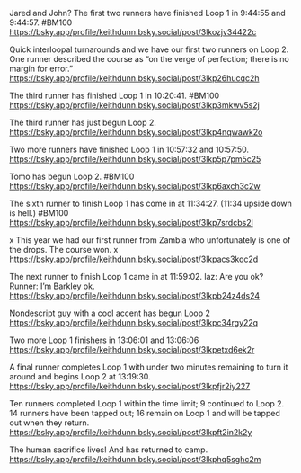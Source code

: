 


Jared and John?
The first two runners have finished Loop 1 in 9:44:55 and 9:44:57. #BM100
https://bsky.app/profile/keithdunn.bsky.social/post/3lkozjv34422c

Quick interloopal turnarounds and we have our first two runners on Loop 2.  One runner described the course as “on the verge of perfection; there is no margin for error.”
https://bsky.app/profile/keithdunn.bsky.social/post/3lkp26hucqc2h

The third runner has finished Loop 1 in 10:20:41. #BM100
https://bsky.app/profile/keithdunn.bsky.social/post/3lkp3mkwv5s2j

The third runner has just begun Loop 2.
https://bsky.app/profile/keithdunn.bsky.social/post/3lkp4nqwawk2o

Two more runners have finished Loop 1 in 10:57:32 and 10:57:50.
https://bsky.app/profile/keithdunn.bsky.social/post/3lkp5p7pm5c25

Tomo has begun Loop 2. #BM100
https://bsky.app/profile/keithdunn.bsky.social/post/3lkp6axch3c2w

The sixth runner to finish Loop 1 has come in at 11:34:27. (11:34 upside down is hell.) #BM100
https://bsky.app/profile/keithdunn.bsky.social/post/3lkp7srdcbs2l

x This year we had our first runner from Zambia who unfortunately is one of the drops.  The course won.
x https://bsky.app/profile/keithdunn.bsky.social/post/3lkpacs3kqc2d

The next runner to finish Loop 1 came in at 11:59:02.
laz: Are you ok?
Runner: I’m Barkley ok.
https://bsky.app/profile/keithdunn.bsky.social/post/3lkpb24z4ds24

Nondescript guy with a cool accent has begun Loop 2
https://bsky.app/profile/keithdunn.bsky.social/post/3lkpc34rgy22q

Two more Loop 1 finishers in 13:06:01 and 13:06:06
https://bsky.app/profile/keithdunn.bsky.social/post/3lkpetxd6ek2r

A final runner completes Loop 1 with under two minutes remaining to turn it around and begins Loop 2 at 13:19:30.
https://bsky.app/profile/keithdunn.bsky.social/post/3lkpfjr2iy227

Ten runners completed Loop 1 within the time limit; 9 continued to Loop 2. 14 runners have been tapped out; 16 remain on Loop 1 and will be tapped out when they return.
https://bsky.app/profile/keithdunn.bsky.social/post/3lkpft2in2k2y

The human sacrifice lives! And has returned to camp.
https://bsky.app/profile/keithdunn.bsky.social/post/3lkphq5sghc2m
